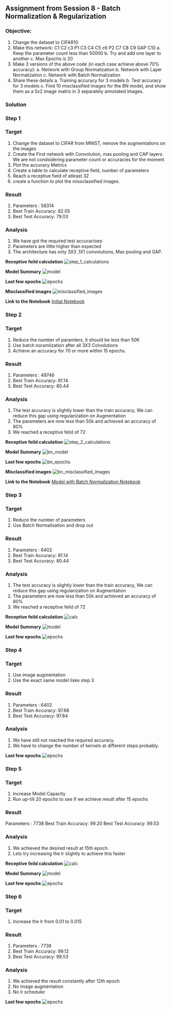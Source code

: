 ## Assignment from Session 8 - Batch Normalization & Regularization

### Objective: 
1. Change the dataset to CIFAR10
2. Make this network: C1 C2 c3 P1 C3 C4 C5 c6 P2 C7 C8 C9 GAP C10
   a. Keep the parameter count less than 50000
   b. Try and add one layer to another
   c. Max Epochs is 20
3. Make 3 versions of the above code (in each case achieve above 70% accuracy):
   a. Network with Group Normalization
   b. Network with Layer Normalization
   c. Network with Batch Normalization
4. Share these details
   a. Training accuracy for 3 models
   b. Test accuracy for 3 models
   c. Find 10 misclassified images for the BN model, and show them as a 5x2 image matrix in 3 separately annotated images. 

### Solution
### Step 1
### Target
1. Change the dataset to CIFAR from MNIST, remove the augmentations on the images
2. Create the First network with Convolution, max pooling and CAP layers. We are not condsidering parameter count or accuracies for the moment
3. Plot the accuracy Metrics 
4. Create a table to calculate receptive field, number of parameters
6. Reach a receptive field of atleast 32
7. create a function to plot the missclassified images.

### Result
1. Parameters : 58314
2. Best Train Accuracy: 82.05
3. Best Test Accuracy: 79.03

### Analysis
1. We have got the required test accuracioes
2. Parameters are little higher than expected
3. The architecture has only 3X3 ,1X1 convolutions, Max pooling and GAP.

**Receptive feild calculation**
![step_1_calculations](https://github.com/prarthananbhat/ERA/blob/master/Session_8/misc/Step%201/Step%201%20Receptive%20Feild%20Caluculation.png)

**Model Summary**
![model](https://github.com/prarthananbhat/ERA/blob/master/Session_8/misc/Step%201/Step%201%20Model.png)

**Last few epochs**
![epochs](https://github.com/prarthananbhat/ERA/blob/master/Session_8/misc/Step%201/Step%201%20epochs.png)

**Misclassified images**
![misclassified_images](https://github.com/prarthananbhat/ERA/blob/master/Session_8/misc/Step%201/misclassified_images.png)

**Link to the Notebook**
[Initial Notebook](https://github.com/prarthananbhat/ERA/blob/master/Session_8/S8%20-%20Batch%20Normalization%20.ipynb)


### Step 2
### Target
1. Reduce the number of paramters, it should be less than 50K
2. Use batch noramlization after all 3X3 Colvolutions
3. Achieve an accuracy for 70 or more within 15 epochs.

### Result
1. Parameters : 49746
2. Best Train Accuracy: 81.14
3. Best Test Accuracy: 80.44

### Analysis
1. The test accuracy is slightly lower than the train accuracy, We can reduce this gap using regularization on Augmentation
2. The parameters are now less than 50k and achieved an accuracy of 80%
3. We reached a receptive felid of 72

**Receptive feild calculation**
![step_2_calculations](https://github.com/prarthananbhat/ERA/blob/master/Session_8/misc/batch_normalization/BN_receptive%20feild%20calculation.png)

**Model Summary**
![bn_model](https://github.com/prarthananbhat/ERA/blob/master/Session_8/misc/batch_normalization/bn_model.png)

**Last few epochs**
![bn_epochs](https://github.com/prarthananbhat/ERA/blob/master/Session_8/misc/batch_normalization/bn_epochs.png)

**Misclassified images**
![bn_misclassified_images](https://github.com/prarthananbhat/ERA/blob/master/Session_8/misc/batch_normalization/bn_misclassified%20images.png)

**Link to the Notebook**
[Model with Batch Normalization Notebook](https://github.com/prarthananbhat/ERA/blob/master/Session_8/S8%20-%20Batch%20Normalization%20.ipynb)


### Step 3
### Target
1. Reduce the number of parameters
2. Use Batch Normalisation and drop out

### Result
1. Parameters : 6402
2. Best Train Accuracy: 81.14
3. Best Test Accuracy: 80.44

### Analysis
1. The test accuracy is slightly lower than the train accuracy, We can reduce this gap using regularization on Augmentation
2. The parameters are now less than 50k and achieved an accuracy of 80%
3. We reached a receptive felid of 72

**Receptive feild calculation**
![calc](https://github.com/prarthananbhat/ERA/blob/master/Session_7/misc/step)

**Model Summary**
![model](https://github.com/prarthananbhat/ERA/blob/master/Session_7/misc/step_3/step_3_model.png)

**Last few epochs**
![epochs](https://github.com/prarthananbhat/ERA/blob/master/Session_7/misc/step_3/step_3_epochs.png)


### Step 4
### Target
1. Use image augmentation
2. Use the exact same model liske step 3

### Result
1. Parameters : 6402
2. Best Train Accuracy: 97.68
3. Best Test Accuracy: 97.84

### Analysis
1. We have still not reached the required accuracy.
2. We have to change the number of kernels at different steps probably.

**Last few epochs**
![epochs](https://github.com/prarthananbhat/ERA/blob/master/Session_7/misc/step%204/step_4_epochs.png)


### Step 5
### Target
1. Increase Model Capacity
2. Run up-till 20 epochs to see if we achieve result after 15 epochs

### Result
Parameters : 7738
Best Train Accuracy: 99.20
Best Test Accuracy: 99.53

### Analysis
1. We achieved the desired result at 15th epoch.
2. Lets try increasing the lr slightly to achieve this faster

**Receptive feild calculation**
![calc](https://github.com/prarthananbhat/ERA/blob/master/Session_7/misc/step_5/step_5_calculations.png)

**Model Summary**
![model](https://github.com/prarthananbhat/ERA/blob/master/Session_7/misc/step_5/step_5_model.png)

**Last few epochs**
![epochs](https://github.com/prarthananbhat/ERA/blob/master/Session_7/misc/step_5/step_5_epochs.png)

### Step 6
### Target
1. Increase the lr from 0.01 to 0.015

### Result
1. Parameters : 7738
2. Best Train Accuracy: 99.12
3. Best Test Accuracy: 99.53
   
### Analysis
1. We achieved the result constantly after 12th epoch
2. No image augmentation
3. No lr scheduler

**Last few epochs**
![epochs](https://github.com/prarthananbhat/ERA/blob/master/Session_7/misc/Screenshot%202023-06-15%20at%2011.37.22%20PM.png)

